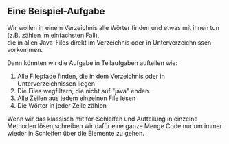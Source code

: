 ## Eine Beispiel-Aufgabe

Wir wollen in einem Verzeichnis alle Wörter finden und etwas mit ihnen tun (z.B. zählen im einfachsten Fall),   
die in allen Java-Files direkt im Verzeichnis oder in Unterverzeichnissen vorkommen.


Dann könnten wir die Aufgabe in Teilaufgaben aufteilen wie:

1. Alle Filepfade finden, die in dem Verzeichnis oder in Unterverzeichnissen liegen
2. Die Files wegfiltern, die nicht auf "java" enden.
3. Alle Zeilen aus jedem einzelnen File lesen     
4. Die Wörter in jeder Zeile zählen     

Wenn wir das klassisch mit for-Schleifen und Aufteilung in einzelne Methoden lösen,schreiben wir dafür eine ganze Menge Code nur um 
immer wieder in Schleifen über die Elemente zu gehen.



